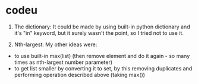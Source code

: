 # codeu

1. The dictionary:
It could be made by using built-in python dictionary and it's "in" keyword, but it surely wasn't the point, so I tried
not to use it.

3. Nth-largest:
My other ideas were:
- to use built-in max(list) (then remove element and do it again - so many times as nth-largest number parameter)
- to get list smaller by converting it to set, by this removing duplicates and performing operation described above (taking max())


